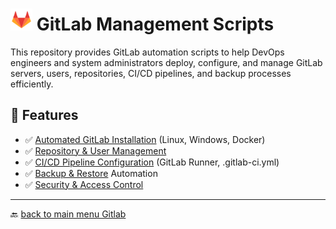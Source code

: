 # <img src="../../Assets/pics/icons8-gitlab-48.svg" width="35"> GitLab Management Scripts

This repository provides GitLab automation scripts to help DevOps engineers and system administrators deploy, configure, and manage GitLab servers, users, repositories, CI/CD pipelines, and backup processes efficiently.

## 🚀 Features

- ✅ [Automated GitLab Installation](./Install/) (Linux, Windows, Docker)
- ✅ [Repository & User Management](./Manage/)
- ✅ [CI/CD Pipeline Configuration](./Perf/) (GitLab Runner, .gitlab-ci.yml)
- ✅ [Backup & Restore](./Backup/) Automation
- ✅ [Security & Access Control](./UAC/)

---

🔙 [back to main menu Gitlab](../)
